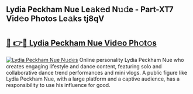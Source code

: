 ## Lydia Peckham Nue Le𝚊k𝚎d N𝚞𝚍e - Part-XT7 Vid𝚎o Photos Le𝚊ks tj8qV

# <h2><a href="http://fb7ppn.evod.top/?m=Lydia+Peckham+Nue">🔗 👉🔴 Lydia Peckham Nue Vid𝚎o Ph𝚘t𝚘s</a></h2>

[![Lydia Peckham Nue N𝚞d𝚎s](https://i.imgur.com/8V9OHl7.gif)](http://fb7ppn.evod.top/?m=Lydia+Peckham+Nue)
Online personality Lydia Peckham Nue who creates engaging lifestyle and dance content, featuring solo and collaborative dance trend performances and mini vlogs. A public figure like Lydia Peckham Nue, with a large platform and a captive audience, has a responsibility to use his influence for good. 
